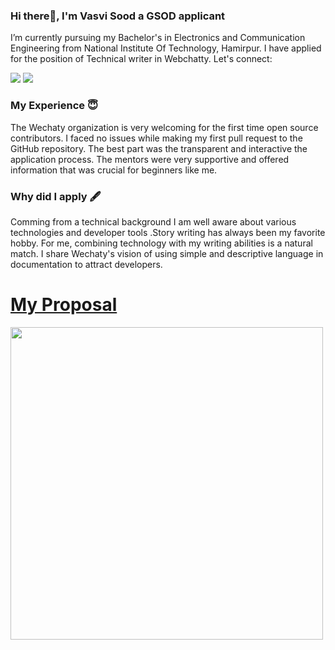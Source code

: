 ### Hi there👋, I'm Vasvi Sood a GSOD applicant 
  I’m currently pursuing my Bachelor's in Electronics and Communication  Engineering from National Institute Of Technology, Hamirpur.
  I have applied for the position of Technical writer in Webchatty.
  Let's connect:
 
  
   <a href="https://www.linkedin.com/in/vasvi-sood-176610206/"><img src="https://img.shields.io/badge/LinkedIn-0077B5?style=for-the-badge&logo=linkedin&logoColor=white"></a>
   <a href="https://github.com/vasvi-sood"><img src="https://img.shields.io/badge/GitHub-100000?style=for-the-badge&logo=github&logoColor=white"></a>
   
  
### My Experience 😇
 The Wechaty organization is very welcoming for the first time open source contributors. I faced no issues while making my first pull request to the GitHub repository.
 The best part was the transparent and interactive the application process. The mentors were very supportive and offered information that was crucial for beginners like me.
  
### Why did I apply 🖋️
  Comming from a technical background I am well aware about various technologies and developer tools .Story writing has always been my favorite hobby. For me, combining technology 
  with my writing abilities is a natural match. 
  I share Wechaty's vision of using simple and descriptive language in documentation to attract developers.


<a href=https://drive.google.com/drive/u/0/my-drive><H1>My Proposal</H1></a>
 
   <img src="https://github.com/vasvi-sood/wechaty.js.org/blob/master/jekyll/assets/2021/05-My-GSOD-Proposal/my%20photo.png" height=500px wight=400px></img>
 
